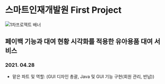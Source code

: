 #  스마트인재개발원 First Project
![1차프로젝트 배너](https://user-images.githubusercontent.com/65816974/124058319-1e028b00-da64-11eb-9c29-2dcfcf3e9c22.PNG)


## 페이백 기능과 대여 현황 시각화를 적용한 유아용품 대여 서비스
### 2021. 04.28
- 맡은 파트 및 역할: (GUI 디자인 총괄, Java 및 GUI 기능 구현(회원 관리, 반납))
